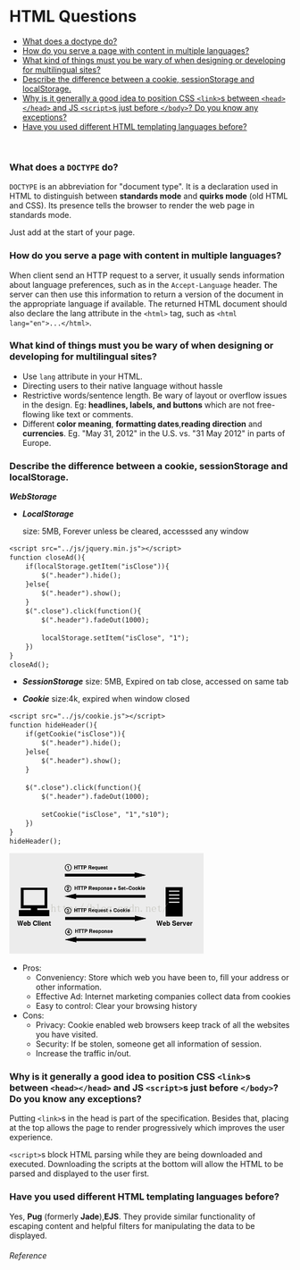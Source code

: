 # HTML Questions

* [What does a doctype do?](#what-does-a-doctype-do)
* [How do you serve a page with content in multiple languages?](#how-do-you-serve-a-page-with-content-in-multiple-languages)
* [What kind of things must you be wary of when designing or developing for multilingual sites?](#what-kind-of-things-must-you-be-wary-of-when-designing-or-developing-for-multilingual-sites)
* [Describe the difference between a cookie, sessionStorage and localStorage.](#describe-the-difference-between-a-cookie-sessionstorage-and-localstorage)
* [Why is it generally a good idea to position CSS `<link>`s between `<head></head>` and JS `<script>`s just before `</body>`? Do you know any exceptions?](#why-is-it-generally-a-good-idea-to-position-css-links-between-headhead-and-js-scripts-just-before-body-do-you-know-any-exceptions)
* [Have you used different HTML templating languages before?](#have-you-used-different-html-templating-languages-before)

</br>

### What does a `DOCTYPE` do?

`DOCTYPE` is an abbreviation for "document type". It is a declaration used in HTML to distinguish between **standards mode** and **quirks mode** (old HTML and CSS). Its presence tells the browser to render the web page in standards mode.

Just add <!DOCTYPE html> at the start of your page.

### How do you serve a page with content in multiple languages?
When client send an HTTP request to a server, it usually sends information about language preferences, such as in the `Accept-Language` header. The server can then use this information to return a version of the document in the appropriate language if available. The returned HTML document should also declare the lang attribute in the `<html>` tag, such as `<html lang="en">...</html>`.

### What kind of things must you be wary of when designing or developing for multilingual sites?
* Use `lang` attribute in your HTML.
* Directing users to their native language without hassle
* Restrictive words/sentence length. Be wary of layout or overflow issues in the design. Eg: **headlines, labels, and buttons** which are not free-flowing like text or comments.
* Different **color meaning**, **formatting dates**,**reading direction** and **currencies**. Eg. "May 31, 2012" in the U.S. vs. "31 May 2012" in parts of Europe.

### Describe the difference between a cookie, sessionStorage and localStorage.
_**WebStorage**_
* _**LocalStorage**_

    size: 5MB, Forever unless be cleared, accesssed any window

```
<script src="../js/jquery.min.js"></script>
function closeAd(){
    if(localStorage.getItem("isClose")){             
        $(".header").hide();
    }else{
        $(".header").show();
    }
    $(".close").click(function(){
        $(".header").fadeOut(1000);
    
        localStorage.setItem("isClose", "1"); 
    })
}
closeAd();
```

* _**SessionStorage**_
size: 5MB, Expired on tab close, accessed on same tab


* _**Cookie**_ 
size:4k, expired when window closed
    
```
<script src="../js/cookie.js"></script>
function hideHeader(){
    if(getCookie("isClose")){             
        $(".header").hide();
    }else{
        $(".header").show();
    }
    
    $(".close").click(function(){
        $(".header").fadeOut(1000);

        setCookie("isClose", "1","s10");
    })
}
hideHeader();
```

 ![屏幕快照 2018-09-07 下午5.49.48](media/15363625627319/%E5%B1%8F%E5%B9%95%E5%BF%AB%E7%85%A7%202018-09-07%20%E4%B8%8B%E5%8D%885.49.48.png)
* Pros:
    * Conveniency: Store which web you have been to, fill your address or other information.
    * Effective Ad:  Internet marketing companies collect data from cookies
    * Easy to control: Clear your browsing history
* Cons: 
    * Privacy: Cookie enabled web browsers keep track of all the websites you have visited.
    * Security: If be stolen, someone get all information of session.
    * Increase the traffic in/out.
    
### Why is it generally a good idea to position CSS `<link>`s between `<head></head>` and JS `<script>`s just before `</body>`? Do you know any exceptions?
Putting `<link>`s in the head is part of the specification. Besides that, placing at the top allows the page to render progressively which improves the user experience. 

`<script>`s block HTML parsing while they are being downloaded and executed. Downloading the scripts at the bottom will allow the HTML to be parsed and displayed to the user first.

### Have you used different HTML templating languages before?
Yes, **Pug** (formerly **Jade**),**EJS**. They provide similar functionality of escaping content and helpful filters for manipulating the data to be displayed. 


###### Reference







